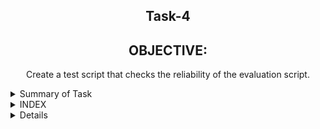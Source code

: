 <h2 align="center">Task-4</h2>

<h2 align="center"> OBJECTIVE: </h2>

 <p align="center"> Create a test script that checks the reliability of the evaluation script. <p>


<details>
  <summary> Summary of Task </summary>
  <ul>
    <br>
    <li> Write a script in Shell.</li>
    <li> This script has been used to download 2 google sheets. </li>
    <li> Both of those Google sheets will have the formate csv file. </li>
    <li> Only the name, Average and Sum columns and their values should be printed. </li>
     <li>After that we get the downloaded seat compaired from our existing seat.</li>
  </ul>
</details>

<details>
<summary> INDEX </summary>
  <ul>
    <br>
    <li> Test cases</li>
    <li> Implementation </li>
    <li> Script </li>
    <li> Log file </li>
    <li> download files link  </li>
    <li> Conclusion </li>
  </ul>
  </details>
  
<details>
<summary> Details </summary>
  <ul>
    
<details>
  <summary> Test Cases </summary>
  
|S.NO|Test Cases|Test Case Description|Expected Result|Test Status
|:----:|:-----:|:-----:|:-----:|:-----:|
|1|**Comparing Output**|Comparing outputs of both the file without any changes in the spreadsheet |Match of both the files|**PASS**| 
|2|**Adding row**|Comparing outputs after adding an extra row |Match of both the files|**PASS** |
|3|**Adding Column**|Comparing outputs generated by our Testscript |Match of both the files|**PASS** |
|4|**The path of commands  is declared in Variable** |I declared the path of commands in variables in the configuration file which i used in my script file. |Path of command should be declare in the variable |**PASS**|
|5|**Google spread sheet downloaded in CSV format** |I used wget with -q option with url of the google spread sheet to download in csv format -q option is used for silently downloaded <br/> I used this $WGET $WGETOPT1 $MYURL111 and $MYURL222 the value of these variable extracting from the configuration file |Google spreadsheet in csv format should be downloaded |**PASS** |
|6|**Rename downloaded file**|I rename the file   by using mv command  <br/> I used this $MV $OLDFILENAME1 $NEWFILENAME1  the value of these variable extracted from the configuration file |Files should be renamed|**PASS**
|7 |**DISPLAY THE OUTPUT using configuration file** | I used the source of configuration file in the script and run the script  <br/> I used  this to extract the required column (awk -F "," '{print "Name :",$name1, "\n", "Sum :",$average1* m "\n", "Average :",$average1, "\n"}') |Script should be run and display the output |**PASS** |
|8 |**log file** |when script run all logs genrate in log file |log should be genrated successfully in log file |**pass**|
 
  </details>
    <details>
      <summary> Script </summary>
    </details>
    <details>
      <summary> Implementation </summary>
      We already have an output and when running the script when the new output is downloaded, then compare to it.  What is the difference between the two and  then we tested our script successfully.

    </details>
   
   
    <details>
      <summary> Conclusion </summary>
      I want to share this when i worked in this script.So i got to learn many new things and this script was working right.
    </details>     
  
  
  ```
     Thank You
```  
  
  

 



